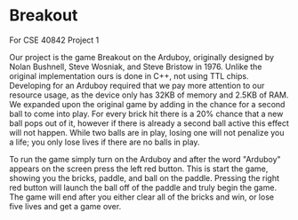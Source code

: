 # Breakout
For CSE 40842 Project 1

Our project is the game Breakout on the Arduboy, originally designed by Nolan Bushnell, Steve Wosniak, and Steve Bristow in 1976. Unlike the original implementation ours is done in C++, not using TTL chips. Developing for an Arduboy required that we pay more attention to our resource usage, as the device only has 32KB of memory and 2.5KB of RAM. We expanded upon the original game by adding in the chance for a second ball to come into play. For every brick hit there is a 20% chance that a new ball pops out of it, however if there is already a second ball active this effect will not happen. While two balls are in play, losing one will not penalize you a life; you only lose lives if there are no balls in play.

To run the game simply turn on the Arduboy and after the word "Arduboy" appears on the screen press the left red button. This is start the game, showing you the bricks, paddle, and ball on the paddle. Pressing the right red button will launch the ball off of the paddle and truly begin the game. The game will end after you either clear all of the bricks and win, or lose five lives and get a game over.
